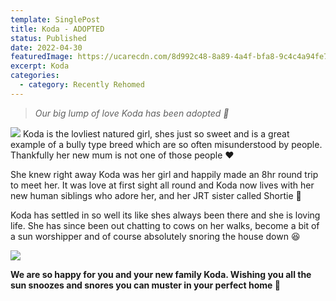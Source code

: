 ```yaml
---
template: SinglePost
title: Koda - ADOPTED
status: Published
date: 2022-04-30
featuredImage: https://ucarecdn.com/8d992c48-8a89-4a4f-bfa8-9c4c4a94fe7b/-/crop/1201x712/0,0/-/preview/
excerpt: Koda
categories:
  - category: Recently Rehomed
---
```

>  *Our big lump of love Koda has been adopted 🤗*



![](https://ucarecdn.com/bb0151bc-707b-47fb-82f9-da5282c47dba/)
Koda is the lovliest natured girl, shes just so sweet and is a great example of a bully type breed which are so often misunderstood by people. Thankfully her new mum is not one of those people ❤️


She knew right away Koda was her girl and happily made an 8hr round trip to meet her. It was love at first sight all round and Koda now lives with her new human siblings who adore her, and her JRT sister called Shortie 🐶


Koda has settled in so well its like shes always been there and she is loving life. She has since been out chatting to cows on her walks, become a bit of a sun worshipper and of course absolutely snoring the house down 😆



![](https://ucarecdn.com/1babe1ea-76af-4243-9b6c-50ecba8231b1/)

**We are so happy for you and your new family Koda. Wishing you all the sun snoozes and snores you can muster in your perfect home 🏡**